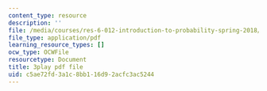 ```yaml
---
content_type: resource
description: ''
file: /media/courses/res-6-012-introduction-to-probability-spring-2018/c5ae72fd3a1c8bb116d92acfc3ac5244_NInNhFm046w.pdf
file_type: application/pdf
learning_resource_types: []
ocw_type: OCWFile
resourcetype: Document
title: 3play pdf file
uid: c5ae72fd-3a1c-8bb1-16d9-2acfc3ac5244
---
```

